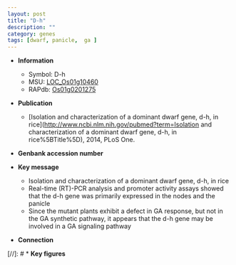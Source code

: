 ```yaml
---
layout: post
title: "D-h"
description: ""
category: genes
tags: [dwarf, panicle,  ga ]
---
```


* **Information**  
    + Symbol: D-h  
    + MSU: [LOC_Os01g10460](http://rice.plantbiology.msu.edu/cgi-bin/ORF_infopage.cgi?orf=LOC_Os01g10460)  
    + RAPdb: [Os01g0201275](http://rapdb.dna.affrc.go.jp/viewer/gbrowse_details/irgsp1?name=Os01g0201275)  

* **Publication**  
    + [Isolation and characterization of a dominant dwarf gene, d-h, in rice](http://www.ncbi.nlm.nih.gov/pubmed?term=Isolation and characterization of a dominant dwarf gene, d-h, in rice%5BTitle%5D), 2014, PLoS One.

* **Genbank accession number**  

* **Key message**  
    + Isolation and characterization of a dominant dwarf gene, d-h, in rice
    + Real-time (RT)-PCR analysis and promoter activity assays showed that the d-h gene was primarily expressed in the nodes and the panicle
    + Since the mutant plants exhibit a defect in GA response, but not in the GA synthetic pathway, it appears that the d-h gene may be involved in a GA signaling pathway

* **Connection**  

[//]: # * **Key figures**  



